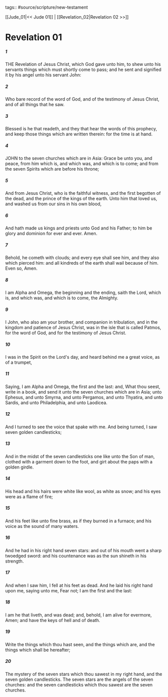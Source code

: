 tags:: #source/scripture/new-testament

[[Jude_01|<< Jude 01]] | [[Revelation_02|Revelation 02 >>]]

# Revelation 01

##### 1

THE Revelation of Jesus Christ, which God gave unto him, to shew unto his servants things which must shortly come to pass; and he sent and signified it by his angel unto his servant John:

##### 2

Who bare record of the word of God, and of the testimony of Jesus Christ, and of all things that he saw.

##### 3

Blessed is he that readeth, and they that hear the words of this prophecy, and keep those things which are written therein: for the time is at hand.

##### 4

JOHN to the seven churches which are in Asia: Grace be unto you, and peace, from him which is, and which was, and which is to come; and from the seven Spirits which are before his throne;

##### 5

And from Jesus Christ, who is the faithful witness, and the first begotten of the dead, and the prince of the kings of the earth. Unto him that loved us, and washed us from our sins in his own blood,

##### 6

And hath made us kings and priests unto God and his Father; to him be glory and dominion for ever and ever. Amen.

##### 7

Behold, he cometh with clouds; and every eye shall see him, and they also which pierced him: and all kindreds of the earth shall wail because of him. Even so, Amen.

##### 8

I am Alpha and Omega, the beginning and the ending, saith the Lord, which is, and which was, and which is to come, the Almighty.

##### 9

I John, who also am your brother, and companion in tribulation, and in the kingdom and patience of Jesus Christ, was in the isle that is called Patmos, for the word of God, and for the testimony of Jesus Christ.

##### 10

I was in the Spirit on the Lord's day, and heard behind me a great voice, as of a trumpet,

##### 11

Saying, I am Alpha and Omega, the first and the last: and, What thou seest, write in a book, and send it unto the seven churches which are in Asia; unto Ephesus, and unto Smyrna, and unto Pergamos, and unto Thyatira, and unto Sardis, and unto Philadelphia, and unto Laodicea.

##### 12

And I turned to see the voice that spake with me. And being turned, I saw seven golden candlesticks;

##### 13

And in the midst of the seven candlesticks one like unto the Son of man, clothed with a garment down to the foot, and girt about the paps with a golden girdle.

##### 14

His head and his hairs were white like wool, as white as snow; and his eyes were as a flame of fire;

##### 15

And his feet like unto fine brass, as if they burned in a furnace; and his voice as the sound of many waters.

##### 16

And he had in his right hand seven stars: and out of his mouth went a sharp twoedged sword: and his countenance was as the sun shineth in his strength.

##### 17

And when I saw him, I fell at his feet as dead. And he laid his right hand upon me, saying unto me, Fear not; I am the first and the last:

##### 18

I am he that liveth, and was dead; and, behold, I am alive for evermore, Amen; and have the keys of hell and of death.

##### 19

Write the things which thou hast seen, and the things which are, and the things which shall be hereafter;

##### 20

The mystery of the seven stars which thou sawest in my right hand, and the seven golden candlesticks. The seven stars are the angels of the seven churches: and the seven candlesticks which thou sawest are the seven churches.
